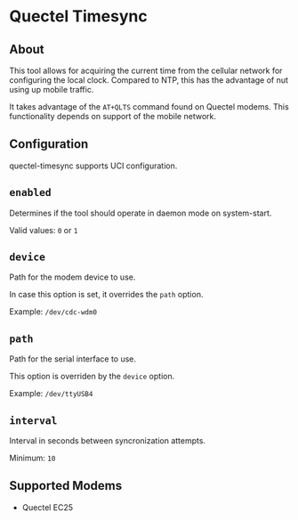 # Quectel Timesync

## About

This tool allows for acquiring the current time from the cellular network for configuring the local clock.
Compared to NTP, this has the advantage of nut using up mobile traffic.

It takes advantage of the `AT+QLTS` command found on Quectel modems. This functionality depends on support
of the mobile network.


## Configuration

quectel-timesync supports UCI configuration.

## `enabled`

Determines if the tool should operate in daemon mode on system-start.

Valid values: `0` or `1`

## `device`

Path for the modem device to use.

In case this option is set, it overrides the `path` option.

Example: `/dev/cdc-wdm0`

## `path`

Path for the serial interface to use.

This option is overriden by the `device` option.

Example: `/dev/ttyUSB4`

## `interval`

Interval in seconds between syncronization attempts.

Minimum: `10`


## Supported Modems

 - Quectel EC25
